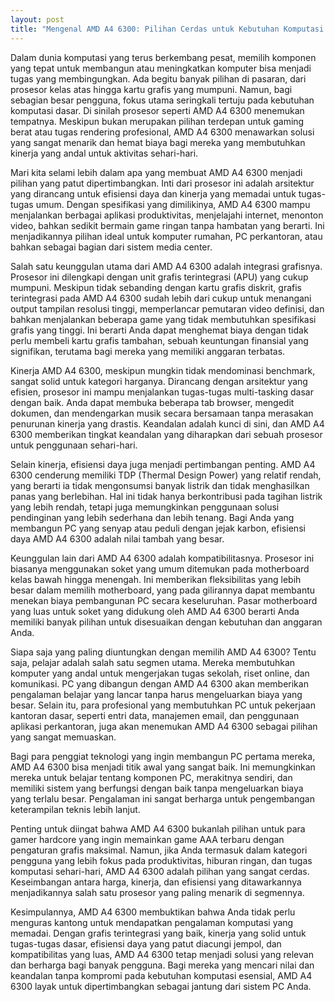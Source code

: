 ```yaml
---
layout: post
title: "Mengenal AMD A4 6300: Pilihan Cerdas untuk Kebutuhan Komputasi Dasar"
---
```


Dalam dunia komputasi yang terus berkembang pesat, memilih komponen yang tepat untuk membangun atau meningkatkan komputer bisa menjadi tugas yang membingungkan. Ada begitu banyak pilihan di pasaran, dari prosesor kelas atas hingga kartu grafis yang mumpuni. Namun, bagi sebagian besar pengguna, fokus utama seringkali tertuju pada kebutuhan komputasi dasar. Di sinilah prosesor seperti AMD A4 6300 menemukan tempatnya. Meskipun bukan merupakan pilihan terdepan untuk gaming berat atau tugas rendering profesional, AMD A4 6300 menawarkan solusi yang sangat menarik dan hemat biaya bagi mereka yang membutuhkan kinerja yang andal untuk aktivitas sehari-hari.

Mari kita selami lebih dalam apa yang membuat AMD A4 6300 menjadi pilihan yang patut dipertimbangkan. Inti dari prosesor ini adalah arsitektur yang dirancang untuk efisiensi daya dan kinerja yang memadai untuk tugas-tugas umum. Dengan spesifikasi yang dimilikinya, AMD A4 6300 mampu menjalankan berbagai aplikasi produktivitas, menjelajahi internet, menonton video, bahkan sedikit bermain game ringan tanpa hambatan yang berarti. Ini menjadikannya pilihan ideal untuk komputer rumahan, PC perkantoran, atau bahkan sebagai bagian dari sistem media center.

Salah satu keunggulan utama dari AMD A4 6300 adalah integrasi grafisnya. Prosesor ini dilengkapi dengan unit grafis terintegrasi (APU) yang cukup mumpuni. Meskipun tidak sebanding dengan kartu grafis diskrit, grafis terintegrasi pada AMD A4 6300 sudah lebih dari cukup untuk menangani output tampilan resolusi tinggi, memperlancar pemutaran video definisi, dan bahkan menjalankan beberapa game yang tidak membutuhkan spesifikasi grafis yang tinggi. Ini berarti Anda dapat menghemat biaya dengan tidak perlu membeli kartu grafis tambahan, sebuah keuntungan finansial yang signifikan, terutama bagi mereka yang memiliki anggaran terbatas.

Kinerja AMD A4 6300, meskipun mungkin tidak mendominasi benchmark, sangat solid untuk kategori harganya. Dirancang dengan arsitektur yang efisien, prosesor ini mampu menjalankan tugas-tugas multi-tasking dasar dengan baik. Anda dapat membuka beberapa tab browser, mengedit dokumen, dan mendengarkan musik secara bersamaan tanpa merasakan penurunan kinerja yang drastis. Keandalan adalah kunci di sini, dan AMD A4 6300 memberikan tingkat keandalan yang diharapkan dari sebuah prosesor untuk penggunaan sehari-hari.

Selain kinerja, efisiensi daya juga menjadi pertimbangan penting. AMD A4 6300 cenderung memiliki TDP (Thermal Design Power) yang relatif rendah, yang berarti ia tidak mengonsumsi banyak listrik dan tidak menghasilkan panas yang berlebihan. Hal ini tidak hanya berkontribusi pada tagihan listrik yang lebih rendah, tetapi juga memungkinkan penggunaan solusi pendinginan yang lebih sederhana dan lebih tenang. Bagi Anda yang membangun PC yang senyap atau peduli dengan jejak karbon, efisiensi daya AMD A4 6300 adalah nilai tambah yang besar.

Keunggulan lain dari AMD A4 6300 adalah kompatibilitasnya. Prosesor ini biasanya menggunakan soket yang umum ditemukan pada motherboard kelas bawah hingga menengah. Ini memberikan fleksibilitas yang lebih besar dalam memilih motherboard, yang pada gilirannya dapat membantu menekan biaya pembangunan PC secara keseluruhan. Pasar motherboard yang luas untuk soket yang didukung oleh AMD A4 6300 berarti Anda memiliki banyak pilihan untuk disesuaikan dengan kebutuhan dan anggaran Anda.

Siapa saja yang paling diuntungkan dengan memilih AMD A4 6300? Tentu saja, pelajar adalah salah satu segmen utama. Mereka membutuhkan komputer yang andal untuk mengerjakan tugas sekolah, riset online, dan komunikasi. PC yang dibangun dengan AMD A4 6300 akan memberikan pengalaman belajar yang lancar tanpa harus mengeluarkan biaya yang besar. Selain itu, para profesional yang membutuhkan PC untuk pekerjaan kantoran dasar, seperti entri data, manajemen email, dan penggunaan aplikasi perkantoran, juga akan menemukan AMD A4 6300 sebagai pilihan yang sangat memuaskan.

Bagi para penggiat teknologi yang ingin membangun PC pertama mereka, AMD A4 6300 bisa menjadi titik awal yang sangat baik. Ini memungkinkan mereka untuk belajar tentang komponen PC, merakitnya sendiri, dan memiliki sistem yang berfungsi dengan baik tanpa mengeluarkan biaya yang terlalu besar. Pengalaman ini sangat berharga untuk pengembangan keterampilan teknis lebih lanjut.

Penting untuk diingat bahwa AMD A4 6300 bukanlah pilihan untuk para gamer hardcore yang ingin memainkan game AAA terbaru dengan pengaturan grafis maksimal. Namun, jika Anda termasuk dalam kategori pengguna yang lebih fokus pada produktivitas, hiburan ringan, dan tugas komputasi sehari-hari, AMD A4 6300 adalah pilihan yang sangat cerdas. Keseimbangan antara harga, kinerja, dan efisiensi yang ditawarkannya menjadikannya salah satu prosesor yang paling menarik di segmennya.

Kesimpulannya, AMD A4 6300 membuktikan bahwa Anda tidak perlu menguras kantong untuk mendapatkan pengalaman komputasi yang memadai. Dengan grafis terintegrasi yang baik, kinerja yang solid untuk tugas-tugas dasar, efisiensi daya yang patut diacungi jempol, dan kompatibilitas yang luas, AMD A4 6300 tetap menjadi solusi yang relevan dan berharga bagi banyak pengguna. Bagi mereka yang mencari nilai dan keandalan tanpa kompromi pada kebutuhan komputasi esensial, AMD A4 6300 layak untuk dipertimbangkan sebagai jantung dari sistem PC Anda.
